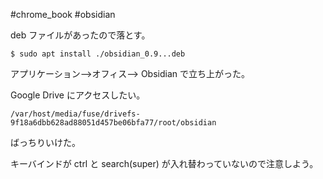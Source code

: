 #chrome_book #obsidian 

deb ファイルがあったので落とす。
```shell
$ sudo apt install ./obsidian_0.9...deb
```

アプリケーション-->オフィス--> Obsidian で立ち上がった。

Google Drive にアクセスしたい。

```shell
/var/host/media/fuse/drivefs-9f18a6dbb628ad88051d457be06bfa77/root/obsidian
```

ばっちりいけた。

キーバインドが ctrl と search(super) が入れ替わっていないので注意しよう。
